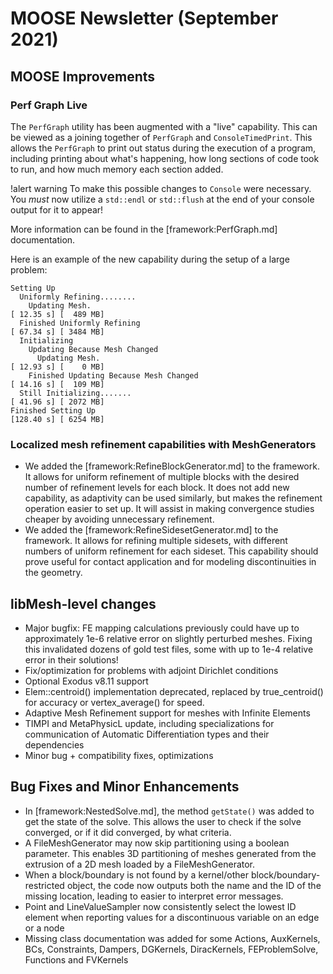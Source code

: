 # MOOSE Newsletter (September 2021)

## MOOSE Improvements

### Perf Graph Live

The `PerfGraph` utility has been augmented with a "live" capability.
This can be viewed as a joining together of `PerfGraph` and
`ConsoleTimedPrint`.  This allows the `PerfGraph` to print out status
during the execution of a program, including printing about what's
happening, how long sections of code took to run, and how much memory
each section added.

!alert warning
To make this possible changes to `Console` were necessary.  You *must* now utilize a `std::endl` or `std::flush` at the end of your console output for it to appear!

More information can be found in the [framework:PerfGraph.md] documentation.

Here is an example of the new capability during the setup of a large problem:

```
Setting Up
  Uniformly Refining........
    Updating Mesh.                                                                       [ 12.35 s] [  489 MB]
  Finished Uniformly Refining                                                            [ 67.34 s] [ 3484 MB]
  Initializing
    Updating Because Mesh Changed
      Updating Mesh.                                                                     [ 12.93 s] [    0 MB]
    Finished Updating Because Mesh Changed                                               [ 14.16 s] [  109 MB]
  Still Initializing.......                                                              [ 41.96 s] [ 2072 MB]
Finished Setting Up                                                                      [128.40 s] [ 6254 MB]
```

### Localized mesh refinement capabilities with MeshGenerators

- We added the [framework:RefineBlockGenerator.md] to the framework.
  It allows for uniform refinement of multiple blocks with the desired number of
  refinement levels for each block. It does not add new capability, as adaptivity can be used similarly,
  but makes the refinement operation easier to set up. It will assist in making convergence studies cheaper
  by avoiding unnecessary refinement.
- We added the [framework:RefineSidesetGenerator.md] to the framework.
  It allows for refining multiple sidesets, with different numbers of uniform refinement for each sideset.
  This capability should prove useful for contact application and for modeling discontinuities in the geometry.

## libMesh-level changes

- Major bugfix: FE mapping calculations previously could have up to
  approximately 1e-6 relative error on slightly perturbed meshes.
  Fixing this invalidated dozens of gold test files, some with up to
  1e-4 relative error in their solutions!
- Fix/optimization for problems with adjoint Dirichlet conditions
- Optional Exodus v8.11 support
- Elem::centroid() implementation deprecated, replaced by
  true\_centroid() for accuracy or vertex\_average() for speed.
- Adaptive Mesh Refinement support for meshes with Infinite Elements
- TIMPI and MetaPhysicL update, including specializations for
  communication of Automatic Differentiation types and their
  dependencies
- Minor bug + compatibility fixes, optimizations


## Bug Fixes and Minor Enhancements

- In [framework:NestedSolve.md], the method `getState()` was added to get the state of the
  solve. This allows the user to check if the solve converged, or if it did
  converged, by what criteria.
- A FileMeshGenerator may now skip partitioning using a boolean parameter. This enables
  3D partitioning of meshes generated from the extrusion of a 2D mesh loaded by a FileMeshGenerator.
- When a block/boundary is not found by a kernel/other block/boundary-restricted object,
  the code now outputs both the name and the ID of the missing location, leading to easier
  to interpret error messages.
- Point and LineValueSampler now consistently select the lowest ID element when reporting values
  for a discontinuous variable on an edge or a node
- Missing class documentation was added for some Actions, AuxKernels, BCs, Constraints, Dampers,
  DGKernels, DiracKernels, FEProblemSolve, Functions and FVKernels
